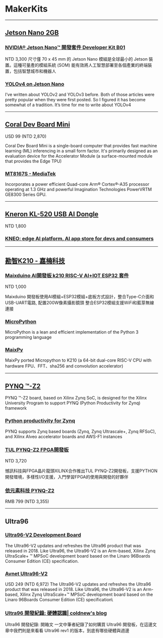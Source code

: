 # MakerKits

---
## [Jetson Nano 2GB](https://www.nvidia.com/zh-tw/autonomous-machines/embedded-systems/jetson-nano/education-projects/)

### [NVIDIA® Jetson Nano™ 開發套件 Developer Kit B01](https://robotkingdom.com.tw/product/nvidia-jetson-nano-developer-kit-b01)

NTD 3,300
尺寸僅 70 x 45 mm 的 Jetson Nano 模組是全球最小的 Jetson 裝置。這種可量產的模組系統 (SOM) 能有效將人工智慧部署至各個產業的終端裝置，包括智慧城市和機器人

### [YOLOv4 on Jetson Nano](https://jkjung-avt.github.io/yolov4/)

I’ve written about YOLOv2 and YOLOv3 before. Both of those articles were pretty popular when they were first posted. So I figured it has become somewhat of a tradition. It’s time for me to write about YOLOv4

---
## [Coral Dev Board Mini](https://coral.ai/products/dev-board-mini/#description)

USD 99 (NTD 2,870)

Coral Dev Board Mini is a single-board computer that provides fast machine learning (ML) inferencing in a small form factor. It's primarily designed as an evaluation device for the Accelerator Module (a surface-mounted module that provides the Edge TPU)

### [MT8167S - MediaTek](https://www.mediatek.com/products/homeNetworking/mt8167s)
Incorporates a power efficient Quad-core Arm® Cortex®-A35 processor operating at 1.3 GHz and powerful Imagination Technologies PowerVRTM GE8300 Series GPU.  

---
## [Kneron KL-520 USB AI Dongle](https://www.ruten.com.tw/item/show?22036276707372)

NTD 1,800

### [KNEO: edge AI platform, AI app store for devs and consumers](http://www.kneron.com/technology/KNEO/)

---
## [勘智K210 - 嘉楠科技](https://canaan-creative.com/product/kendryteai)

### [Maixduino AI開發板 k210 RISC-V AI+lOT ESP32 套件](https://www.playrobot.com/ai-artificial-intelligence/2637-maixduino-ai-k210-risc-v-ailot-esp32-.html)

NTD 1,000

Maixduino 開發板使用AI模組+ESP32模組+底板方式設計，整合Type-C介面和USB-UART電路, 配置200W像素攝影鏡頭 整合ESP32模組支援WiFi和藍芽無線連接 

### [MicroPython](https://micropython.org/)

MicroPython is a lean and efficient implementation of the Python 3 programming language

### [MaixPy](https://maixpy.sipeed.com/en/)

MaixPy ported Micropython to K210 (a 64-bit dual-core RISC-V CPU with hardware FPU、FFT、sha256 and convolution accelerator)

---
## [PYNQ ™-Z2](http://www.e-elements.com/tw/product/show/id/133.shtml)

PYNQ ™-Z2 board, based on Xilinx Zynq SoC, is designed for the Xilinx University Program to support PYNQ (Python Productivity for Zynq) framework

### [Python productivity for Zynq](http://www.pynq.io/board.html)

PYNQ supports Zynq based boards (Zynq, Zynq Ultrascale+, Zynq RFSoC), and Xilinx Alveo accelerator boards and AWS-F1 instances

### [TUL PYNQ-Z2 FPGA開發板](https://www.pcstore.com.tw/store1495528887/M40967219.htm)

NTD 3,720

憾訊科技與FPGA晶片龍頭XILINX合作推出TUL PYNQ-Z2開發板，支援PYTHON開發環境，多樣性I/O支援，入門學習FPGA的使用與開發的好夥伴

### [依元素科技 PYNQ-Z2](https://mp.weixin.qq.com/s/-cfC3HGwfxfWAdSliJcIFA)

RMB 799 (NTD 3,355)

---
## Ultra96

### [Ultra96-V2 Development Board](http://www.zedboard.org/product/ultra96-v2-development-board)
The Ultra96-V2 updates and refreshes the Ultra96 product that was released in 2018. Like Ultra96, the Ultra96-V2 is an Arm-based, Xilinx Zynq UltraScale+ ™ MPSoC development board based on the Linaro 96Boards Consumer Edition (CE) specification. 

### [Avnet Ultra96-V2](https://www.xilinx.com/products/boards-and-kits/1-vad4rl.html)
USD 249 (NTD 6,972)
The Ultra96-V2 updates and refreshes the Ultra96 product that was released in 2018. Like Ultra96, the Ultra96-V2 is an Arm-based, Xilinx Zynq UltraScale+™ MPSoC development board based on the Linaro 96Boards Consumer Edition (CE) specification\

### [Ultra96 開發紀錄: 硬體認識| coldnew's blog](https://coldnew.github.io/f4865ec/)
Ultra96 開發紀錄: 開箱文 一文中筆者紀錄了如何購買 Ultra96 開發板，在這邊文章中我們則是來看看 Ultra96 rev1 的版本，到底有哪些硬體與週邊





